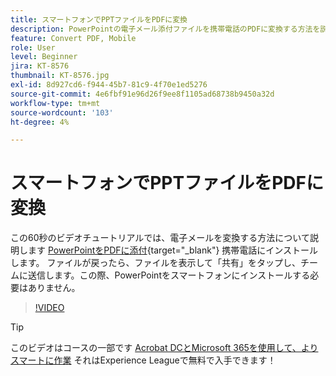 ```yaml
---
title: スマートフォンでPPTファイルをPDFに変換
description: PowerPointの電子メール添付ファイルを携帯電話のPDFに変換する方法を説明します
feature: Convert PDF, Mobile
role: User
level: Beginner
jira: KT-8576
thumbnail: KT-8576.jpg
exl-id: 8d927cd6-f944-45b7-81c9-4f70e1ed5276
source-git-commit: 4e6fbf91e96d26f9ee8f1105ad68738b9450a32d
workflow-type: tm+mt
source-wordcount: '103'
ht-degree: 4%

---
```


# スマートフォンでPPTファイルをPDFに変換

この60秒のビデオチュートリアルでは、電子メールを変換する方法について説明します [PowerPointをPDFに添付](https://www.adobe.com/jp/acrobat/online/ppt-to-pdf.html){target="_blank"} 携帯電話にインストールします。 ファイルが戻ったら、ファイルを表示して「共有」をタップし、チームに送信します。この際、PowerPointをスマートフォンにインストールする必要はありません。

>[!VIDEO](https://video.tv.adobe.com/v/336366?quality=12&learn=on&hidetitle=true)

>[!TIP]
>
>このビデオはコースの一部です [Acrobat DCとMicrosoft 365を使用して、よりスマートに作業](https://experienceleague.adobe.com/?recommended=Acrobat-U-1-2021.microsoft365) それはExperience Leagueで無料で入手できます！
